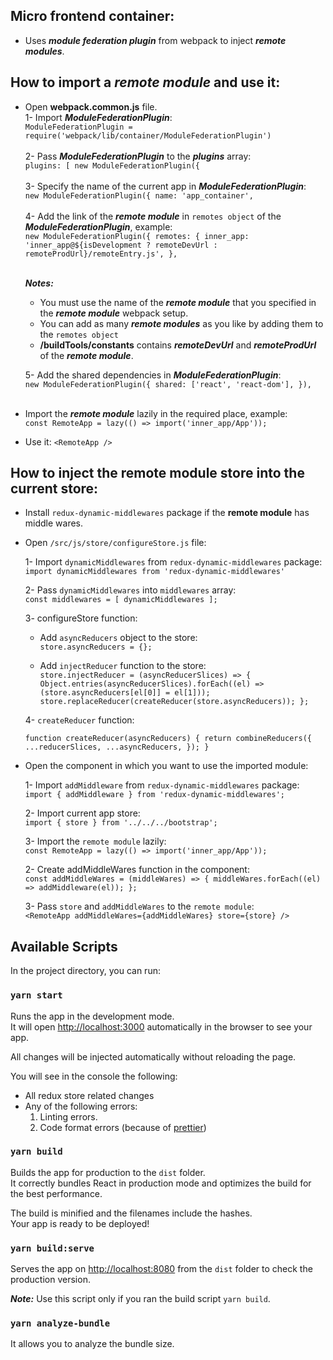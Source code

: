 ## Micro frontend container:

- Uses ***module federation plugin*** from webpack to inject ***remote modules***.

## How to import a ***remote module*** and use it:
- Open **webpack.common.js** file.<br>
    1- Import ***ModuleFederationPlugin***:<br>
    `ModuleFederationPlugin = require('webpack/lib/container/ModuleFederationPlugin')` <br> <br>
    2- Pass ***ModuleFederationPlugin*** to the ***plugins*** array:<br>
    `plugins: [
                new ModuleFederationPlugin({`<br><br>
    3- Specify the name of the current app in ***ModuleFederationPlugin***:<br>
    `new ModuleFederationPlugin({
        name: 'app_container',`<br><br>
    4- Add the link of the ***remote module*** in `remotes object` of the ***ModuleFederationPlugin***, example:<br>
    `new ModuleFederationPlugin({
        remotes: {
        inner_app: 'inner_app@${isDevelopment ? remoteDevUrl : remoteProdUrl}/remoteEntry.js',
        },`<br><br>
        
     **_Notes:_** 
     - You must use the name of the ***remote module*** that you specified in the ***remote module*** webpack setup.
     - You can add as many ***remote modules*** as you like by adding them to the `remotes object` 
     - **/buildTools/constants** contains ***remoteDevUrl*** and ***remoteProdUrl*** of the  ***remote module***.
        
    5- Add the shared dependencies in ***ModuleFederationPlugin***:<br>
    `new ModuleFederationPlugin({
        shared: ['react', 'react-dom'],
        }),`<br><br>
 	
- Import the ***remote module*** lazily in the required place, example:<br>
`const RemoteApp = lazy(() => import('inner_app/App'));`
- Use it:
`<RemoteApp />`

## How to inject the **remote module** store into the current store:

- Install `redux-dynamic-middlewares` package if the **remote module** has middle wares.

- Open `/src/js/store/configureStore.js` file:

    1- Import `dynamicMiddlewares` from `redux-dynamic-middlewares` package:<br>
        `import dynamicMiddlewares from 'redux-dynamic-middlewares'`
        
    2- Pass `dynamicMiddlewares` into `middlewares` array:<br>
        `const middlewares = [
                dynamicMiddlewares
            ];`
            
    3- configureStore function:
    
    - Add `asyncReducers` object to the store:<br>
    `store.asyncReducers = {};`
    
    - Add `injectReducer` function to the store:<br>
    `store.injectReducer = (asyncReducerSlices) => {
        Object.entries(asyncReducerSlices).forEach((el) => (store.asyncReducers[el[0]] = el[1]));
        store.replaceReducer(createReducer(store.asyncReducers));
    };`
    
    4- `createReducer` function:
    
    `function createReducer(asyncReducers) {
        return combineReducers({
            ...reducerSlices,
            ...asyncReducers,
        });
    }`
    
- Open the component in which you want to use the imported module:
    
    1- Import `addMiddleware` from `redux-dynamic-middlewares` package:<br>
        `import { addMiddleware } from 'redux-dynamic-middlewares';`
        
    2- Import current app store:<br>
        `import { store } from '../../../bootstrap';`
    
    3- Import the `remote module` lazily:<br>
        `const RemoteApp = lazy(() => import('inner_app/App'));`
    
    2- Create addMiddleWares function in the component:<br>
        `const addMiddleWares = (middleWares) => {
            middleWares.forEach((el) => addMiddleware(el));
        };`
        
    3- Pass `store` and `addMiddleWares` to the `remote module`:<br>
        `<RemoteApp
            addMiddleWares={addMiddleWares}
            store={store}
        />`

## Available Scripts

In the project directory, you can run:

### `yarn start`

Runs the app in the development mode.<br>
It will open [http://localhost:3000](http://localhost:3000) automatically in the browser to see your app.

All changes will be injected automatically without reloading the page.<br>

You will see in the console the following:

- All redux store related changes
- Any of the following errors:
  1. Linting errors.
  2. Code format errors (because of [prettier](https://prettier.io/))

### `yarn build`

Builds the app for production to the `dist` folder.<br>
It correctly bundles React in production mode and optimizes the build for the best performance.

The build is minified and the filenames include the hashes.<br>
Your app is ready to be deployed!

### `yarn build:serve`

Serves the app on [http://localhost:8080](http://localhost:8080) from the `dist` folder to check the production version.

**_Note:_** Use this script only if you ran the build script `yarn build`.

### `yarn analyze-bundle`

It allows you to analyze the bundle size.
